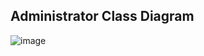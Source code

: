 ## Administrator Class Diagram  

![image](https://user-images.githubusercontent.com/37579661/118365671-bdfd7580-b5d8-11eb-91d8-c515c3dde782.png)

  
